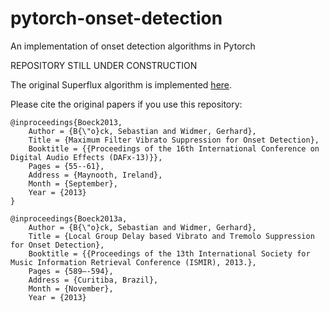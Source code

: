 # pytorch-onset-detection
An implementation of onset detection algorithms in Pytorch

REPOSITORY STILL UNDER CONSTRUCTION

The original Superflux algorithm is implemented [here](https://github.com/CPJKU/SuperFlux).

Please cite the original papers if you use this repository:
```
@inproceedings{Boeck2013,
	Author = {B{\"o}ck, Sebastian and Widmer, Gerhard},
	Title = {Maximum Filter Vibrato Suppression for Onset Detection},
	Booktitle = {{Proceedings of the 16th International Conference on Digital Audio Effects (DAFx-13)}},
	Pages = {55--61},
	Address = {Maynooth, Ireland},
	Month = {September},
	Year = {2013}
}

@inproceedings{Boeck2013a,
	Author = {B{\"o}ck, Sebastian and Widmer, Gerhard},
	Title = {Local Group Delay based Vibrato and Tremolo Suppression for Onset Detection},
	Booktitle = {{Proceedings of the 13th International Society for Music Information Retrieval Conference (ISMIR), 2013.},
	Pages = {589–-594},
	Address = {Curitiba, Brazil},
	Month = {November},
	Year = {2013}

```
